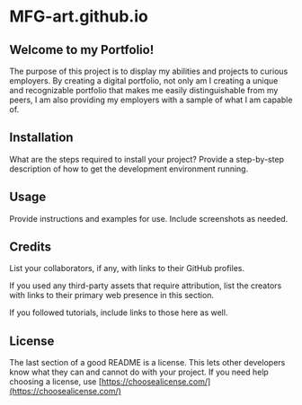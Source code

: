 # MFG-art.github.io
## Welcome to my Portfolio!
The purpose of this project is to display my abilities and projects to curious employers. By creating a digital portfolio, not only am I creating a unique and recognizable portfolio that makes me easily distinguishable from my peers, I am also providing my employers with a sample of what I am capable of. 

## Installation

What are the steps required to install your project? Provide a step-by-step description of how to get the development environment running.


## Usage 

Provide instructions and examples for use. Include screenshots as needed. 


## Credits

List your collaborators, if any, with links to their GitHub profiles.

If you used any third-party assets that require attribution, list the creators with links to their primary web presence in this section.

If you followed tutorials, include links to those here as well.



## License

The last section of a good README is a license. This lets other developers know what they can and cannot do with your project. If you need help choosing a license, use [https://choosealicense.com/](https://choosealicense.com/)